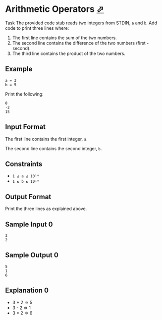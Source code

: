 # Arithmetic Operators [⬀](https://www.hackerrank.com/challenges/python-arithmetic-operators)

Task
The provided code stub reads two integers from STDIN, `a` and `b`. Add code to print three lines where:

1. The first line contains the sum of the two numbers.
2. The second line contains the difference of the two numbers (first - second).
3. The third line contains the product of the two numbers.

## Example
```
a = 3
b = 5
```

Print the following:
```
8
-2
15
```

## Input Format

The first line contains the first integer, `a`.

The second line contains the second integer, `b`.

## Constraints
- `1 ≤ a ≤ 10¹⁰`
- `1 ≤ b ≤ 10¹⁰`

## Output Format

Print the three lines as explained above.

## Sample Input 0
```
3
2
```

## Sample Output 0
```
5
1
6
```

## Explanation 0

- 3 + 2 ⇒ 5
- 3 - 2 ⇒ 1
- 3 * 2 ⇒ 6

